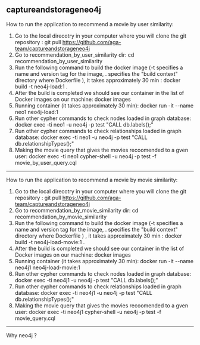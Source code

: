 ## captureandstorageneo4j

How to run the application to recommend a movie by user similarity:
1) Go to the local direcotry in your computer where you will clone the git repository :
git pull https://github.com/aga-team/captureandstorageneo4j
2) Go to recommendation_by_user_similarity dir: 
cd recommendation_by_user_similarity 
3) Run the following command to build the docker image (-t specifies a name and version tag for the image, . specifies the "build context"   directory where Dockerfile ), it takes approximately 30 min  :
docker build -t neo4j-load:1 .
4) After the build is completed we should see our container in the list of Docker images on our machine: 
docker images
5) Running container (it takes approximately 30 min):
docker run -it --name neo1 neo4j-load:1 
6) Run other cypher commands to check nodes loaded in graph database:
docker exec -ti neo1 -u neo4j -p test "CALL  db.labels();" 
7) Run other cypher commands to check relationships loaded in graph database:
docker exec -ti neo1 -u neo4j -p test "CALL db.relationshipTypes();"
9) Making the movie query that gives the movies recoomended to a gven user:
docker exec -ti neo1 cypher-shell -u neo4j -p test  -f movie_by_user_query.cql
------------------------------------------------------------------------------------------------------------
How to run the application to recommend a movie by movie similarity:
1) Go to the local direcotry in your computer where you will clone the git repository :
git pull https://github.com/aga-team/captureandstorageneo4j
2) Go to recommendation_by_movie_similarity dir: 
cd recommendation_by_movie_similarity 
3) Run the following command to build the docker image (-t specifies a name and version tag for the image, . specifies the "build context"   directory where Dockerfile ) , it takes approximately 30 min  :
docker build -t neo4j-load-movie:1 .
4) After the build is completed we should see our container in the list of Docker images on our machine: 
docker images
5) Running container (it takes approximately 30 min):
docker run -it --name neo4j1 neo4j-load-movie:1
6) Run other cypher commands to check nodes loaded in graph database:
docker exec -ti neo4j1 -u neo4j -p test "CALL  db.labels();" 
7) Run other cypher commands to check relationships loaded in graph database:
docker exec -ti neo4j1 -u neo4j -p test "CALL db.relationshipTypes();"
9) Making the movie query that gives the movies recoomended to a gven user:
docker exec -ti neo4j1 cypher-shell -u neo4j -p test  -f movie_query.cql

------------------------------------------------------------------------------------------------------------

Why neo4j ?



